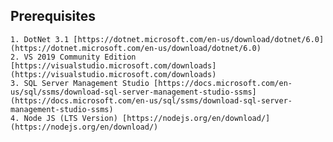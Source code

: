 ## Prerequisites

	1. DotNet 3.1 [https://dotnet.microsoft.com/en-us/download/dotnet/6.0](https://dotnet.microsoft.com/en-us/download/dotnet/6.0)
	2. VS 2019 Community Edition [https://visualstudio.microsoft.com/downloads](https://visualstudio.microsoft.com/downloads)    
	3. SQL Server Management Studio [https://docs.microsoft.com/en-us/sql/ssms/download-sql-server-management-studio-ssms](https://docs.microsoft.com/en-us/sql/ssms/download-sql-server-management-studio-ssms)
    4. Node JS (LTS Version) [https://nodejs.org/en/download/](https://nodejs.org/en/download/)